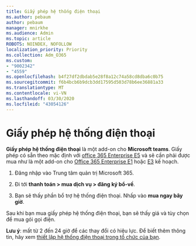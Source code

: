 ```yaml
---
title: Giấy phép hệ thống điện thoại
ms.author: pebaum
author: pebaum
manager: mnirkhe
ms.audience: Admin
ms.topic: article
ROBOTS: NOINDEX, NOFOLLOW
localization_priority: Priority
ms.collection: Adm_O365
ms.custom:
- "9002342"
- "4559"
ms.openlocfilehash: b4f27df2dbdab5e28f8a12c74a58cd8dba6c0b75
ms.sourcegitcommit: f6b4bcb6b9dcb3dd17595d503d78b6ee36881a33
ms.translationtype: MT
ms.contentlocale: vi-VN
ms.lasthandoff: 03/30/2020
ms.locfileid: "43054126"
---
```

# <a name="phone-system-license"></a>Giấy phép hệ thống điện thoại

**Giấy phép hệ thống điện thoại** là một add-on cho **Microsoft teams**. Giấy phép có sẵn theo mặc định với [office 365 Enterprise E5](https://www.microsoft.com/microsoft-365/business/office-365-enterprise-e5-business-software?rtc=1&activetab=pivot%3aoverviewtab) và sẽ cần phải được mua như là một add-on cho [Office 365 Enterprise E1](https://products.office.com/business/office-365-enterprise-e1-business-software) hoặc [E3](https://products.office.com/business/office-365-enterprise-e3-business-software) kế hoạch.

1. Đăng nhập vào Trung tâm quản trị Microsoft 365.

2. Đi tới **thanh toán > mua dịch vụ > đăng ký bổ-về**. 

3. Bạn sẽ thấy phần bổ trợ hệ thống điện thoại. Nhấp vào **mua ngay bây giờ**.

Sau khi bạn mua giấy phép hệ thống điện thoại, bạn sẽ thấy giá và tùy chọn để mua gói gọi điện.

**Lưu ý**: mất từ 2 đến 24 giờ để các thay đổi có hiệu lực. Để biết thêm thông tin, hãy xem [thiết lập hệ thống điện thoại trong tổ chức của bạn](https://docs.microsoft.com/MicrosoftTeams/setting-up-your-phone-system). 

